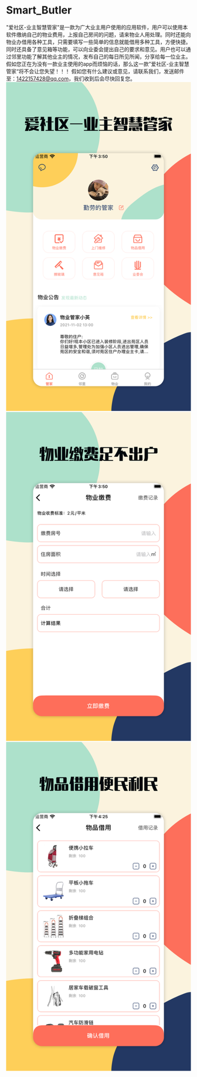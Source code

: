 # Smart_Butler
"爱社区-业主智慧管家"是一款为广大业主用户使用的应用软件，用户可以使用本软件缴纳自己的物业费用，上报自己房间的问题，请来物业人用处理。同时还能向物业办借用各种工具，只需要填写一些简单的信息就能借用多种工具，方便快捷。同时还具备了意见箱等功能，可以向业委会提出自己的要求和意见。用户也可以通过邻里功能了解其他业主的情况，发布自己的每日所见所闻，分享给每一位业主。假如您正在为没有一款业主使用的app而烦恼的话，那么这一款”爱社区-业主智慧管家“将不会让您失望！！！
假如您有什么建议或意见，请联系我们，发送邮件至：1422157428@qq.com，我们收到后会尽快回复您。
![Image text](https://github.com/qinfendezhou/Smart_Butler/blob/main/%E4%B8%8A%E6%9E%B6/1.png)
![Image text](https://github.com/qinfendezhou/Smart_Butler/blob/main/%E4%B8%8A%E6%9E%B6/2.png)
![Image text](https://github.com/qinfendezhou/Smart_Butler/blob/main/%E4%B8%8A%E6%9E%B6/3.png)
